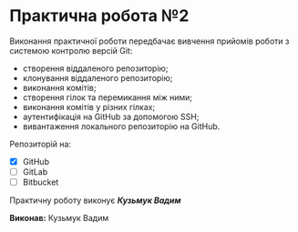 # Практична робота №2
Виконання практичної роботи передбачає вивчення прийомів роботи з системою контролю версій Git:
- створення віддаленого репозиторію;
- клонування віддаленого репозиторію;
- виконання комітів;
- створення гілок та перемикання між ними;
- виконання комітів у різних гілках;
- аутентифікація на GitHub за допомогою SSH;
- вивантаження локального репозиторію на GitHub.

Репозиторій на:

- [x] GitHub
- [ ] GitLab
- [ ] Bitbucket

Практичну роботу виконує ***Кузьмук Вадим***

**Виконав:** Кузьмук Вадим
